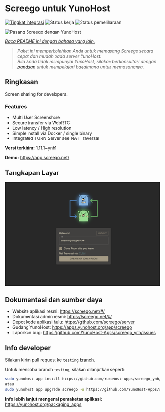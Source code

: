 <!--
N.B.: README ini dibuat secara otomatis oleh <https://github.com/YunoHost/apps/tree/master/tools/readme_generator>
Ini TIDAK boleh diedit dengan tangan.
-->

# Screego untuk YunoHost

[![Tingkat integrasi](https://dash.yunohost.org/integration/screego.svg)](https://ci-apps.yunohost.org/ci/apps/screego/) ![Status kerja](https://ci-apps.yunohost.org/ci/badges/screego.status.svg) ![Status pemeliharaan](https://ci-apps.yunohost.org/ci/badges/screego.maintain.svg)

[![Pasang Screego dengan YunoHost](https://install-app.yunohost.org/install-with-yunohost.svg)](https://install-app.yunohost.org/?app=screego)

*[Baca README ini dengan bahasa yang lain.](./ALL_README.md)*

> *Paket ini memperbolehkan Anda untuk memasang Screego secara cepat dan mudah pada server YunoHost.*  
> *Bila Anda tidak mempunyai YunoHost, silakan berkonsultasi dengan [panduan](https://yunohost.org/install) untuk mempelajari bagaimana untuk memasangnya.*

## Ringkasan

Screen sharing for developers.

### Features

- Multi User Screenshare
- Secure transfer via WebRTC
- Low latency / High resolution
- Simple Install via Docker / single binary
- Integrated TURN Server see NAT Traversal


**Versi terkirim:** 1.11.1~ynh1

**Demo:** <https://app.screego.net/>

## Tangkapan Layar

![Tangkapan Layar pada Screego](./doc/screenshots/screenshot.png)

## Dokumentasi dan sumber daya

- Website aplikasi resmi: <https://screego.net/#/>
- Dokumentasi admin resmi: <https://screego.net/#/>
- Depot kode aplikasi hulu: <https://github.com/screego/server>
- Gudang YunoHost: <https://apps.yunohost.org/app/screego>
- Laporkan bug: <https://github.com/YunoHost-Apps/screego_ynh/issues>

## Info developer

Silakan kirim pull request ke [`testing` branch](https://github.com/YunoHost-Apps/screego_ynh/tree/testing).

Untuk mencoba branch `testing`, silakan dilanjutkan seperti:

```bash
sudo yunohost app install https://github.com/YunoHost-Apps/screego_ynh/tree/testing --debug
atau
sudo yunohost app upgrade screego -u https://github.com/YunoHost-Apps/screego_ynh/tree/testing --debug
```

**Info lebih lanjut mengenai pemaketan aplikasi:** <https://yunohost.org/packaging_apps>
